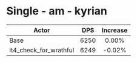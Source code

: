# Single - am - kyrian
| Actor | DPS | Increase |
|---|:---:|:---:|
|Base|6250|0.00%|
|lt4_check_for_wrathful|6249|-0.02%|
